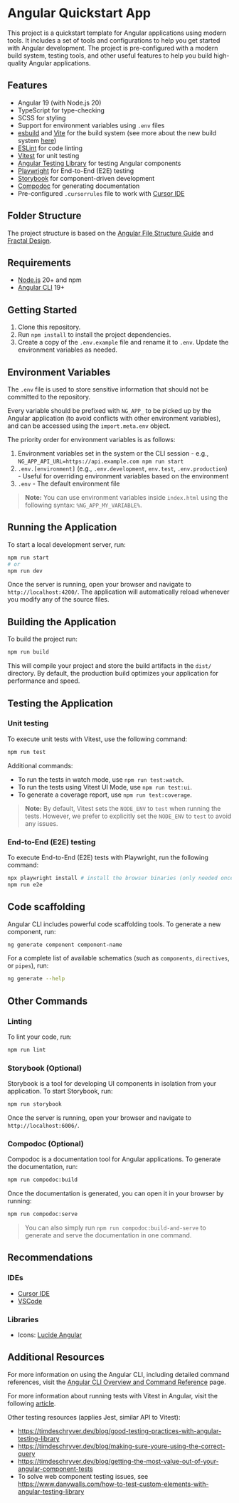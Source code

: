 # Angular Quickstart App

This project is a quickstart template for Angular applications using modern tools. It includes a set of tools and configurations to help you get started with Angular development. The project is pre-configured with a modern build system, testing tools, and other useful features to help you build high-quality Angular applications.

## Features

- Angular 19 (with Node.js 20)
- TypeScript for type-checking
- SCSS for styling
- Support for environment variables using `.env` files
- [esbuild](https://esbuild.github.io/) and [Vite](https://vitejs.dev/) for the build system (see more about the new build system [here](https://angular.dev/tools/cli/build-system-migration))
- [ESLint](https://eslint.org/) for code linting
- [Vitest](https://vitest.dev/) for unit testing
- [Angular Testing Library](https://testing-library.com/docs/angular-testing-library/intro) for testing Angular components
- [Playwright](https://playwright.dev/) for End-to-End (E2E) testing
- [Storybook](https://storybook.js.org/) for component-driven development
- [Compodoc](https://compodoc.app/) for generating documentation
- Pre-configured `.cursorrules` file to work with [Cursor IDE](https://cursor.com/)

## Folder Structure

The project structure is based on the [Angular File Structure Guide](https://angular.dev/reference/configs/file-structure) and [Fractal Design](https://hackernoon.com/fractal-a-react-app-structure-for-infinite-scale-4dab943092af).

## Requirements

- [Node.js](https://nodejs.org/) 20+ and npm
- [Angular CLI](https://angular.dev/guide/setup-local) 19+

## Getting Started

1. Clone this repository.
2. Run `npm install` to install the project dependencies.
3. Create a copy of the `.env.example` file and rename it to `.env`. Update the environment variables as needed.

## Environment Variables

The `.env` file is used to store sensitive information that should not be committed to the repository.

Every variable should be prefixed with `NG_APP_` to be picked up by the Angular application (to avoid conflicts with other environment variables), and can be accessed using the `import.meta.env` object.

The priority order for environment variables is as follows:
1. Environment variables set in the system or the CLI session - e.g., `NG_APP_API_URL=https://api.example.com npm run start`
2. `.env.[environment]` (e.g., `.env.development`, `env.test`, `.env.production`) - Useful for overriding environment variables based on the environment
3. `.env` - The default environment file

> **Note:** You can use environment variables inside `index.html` using the following syntax: `%NG_APP_MY_VARIABLE%`.

## Running the Application

To start a local development server, run:

```bash
npm run start
# or
npm run dev
```

Once the server is running, open your browser and navigate to `http://localhost:4200/`. The application will automatically reload whenever you modify any of the source files.

## Building the Application

To build the project run:

```bash
npm run build
```

This will compile your project and store the build artifacts in the `dist/` directory. By default, the production build optimizes your application for performance and speed.

## Testing the Application

### Unit testing

To execute unit tests with Vitest, use the following command:

```bash
npm run test
```

Additional commands:
- To run the tests in watch mode, use `npm run test:watch`.
- To run the tests using Vitest UI Mode, use `npm run test:ui`.
- To generate a coverage report, use `npm run test:coverage`.

> **Note:** By default, Vitest sets the `NODE_ENV` to `test` when running the tests. However, we prefer to explicitly set the `NODE_ENV` to `test` to avoid any issues.

### End-to-End (E2E) testing

To execute End-to-End (E2E) tests with Playwright, run the following command:

```bash
npx playwright install # install the browser binaries (only needed once)
npm run e2e
```

## Code scaffolding

Angular CLI includes powerful code scaffolding tools. To generate a new component, run:

```bash
ng generate component component-name
```

For a complete list of available schematics (such as `components`, `directives`, or `pipes`), run:

```bash
ng generate --help
```

## Other Commands

### Linting

To lint your code, run:

```bash
npm run lint
```

### Storybook (Optional)

Storybook is a tool for developing UI components in isolation from your application. To start Storybook, run:

```bash
npm run storybook
```

Once the server is running, open your browser and navigate to `http://localhost:6006/`.

### Compodoc (Optional)

Compodoc is a documentation tool for Angular applications. To generate the documentation, run:

```bash
npm run compodoc:build
```

Once the documentation is generated, you can open it in your browser by running:

```bash
npm run compodoc:serve
```

> You can also simply run `npm run compodoc:build-and-serve` to generate and serve the documentation in one command.

## Recommendations

### IDEs

- [Cursor IDE](https://cursor.com/)
- [VSCode](https://code.visualstudio.com/)

### Libraries

- Icons: [Lucide Angular](https://lucide.dev/guide/packages/lucide-angular)

## Additional Resources

For more information on using the Angular CLI, including detailed command references, visit the [Angular CLI Overview and Command Reference](https://angular.dev/tools/cli) page.

For more information about running tests with Vitest in Angular, visit the following [article](https://timdeschryver.dev/blog/angular-testing-library-with-vitest).

Other testing resources (applies Jest, similar API to Vitest): 
- https://timdeschryver.dev/blog/good-testing-practices-with-angular-testing-library
- https://timdeschryver.dev/blog/making-sure-youre-using-the-correct-query
- https://timdeschryver.dev/blog/getting-the-most-value-out-of-your-angular-component-tests
- To solve web component testing issues, see https://www.danywalls.com/how-to-test-custom-elements-with-angular-testing-library
